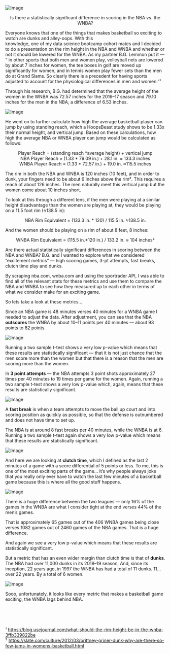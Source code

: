 ![Image](rm1.png)

<center>Is there a statistically significant difference in scoring in the NBA vs. the WNBA? 
</center>

Everyone knows that one of the things that makes basketball so exciting to watch are dunks and alley-oops. With this  
knowledge, one of my data science bootcamp cohort mates and I decided to do a presentation on the rim height in the NBA and 
WNBA and whether or not it should be lowered for the WNBA. As my partner B.G. Lemmon put it — “ in other 
sports that both men and women play, volleyball nets are lowered by about 7 inches for women, the tee boxes 
in golf are moved up significantly for women, and in tennis women play fewer sets than the men do at Grand Slams. 
So clearly there is a precedent for having sports adjusted to account for the physiological differences in men 
and women.”¹

Through his research, B.G. had determined that the average height of the women in the WNBA was 72.57 inches for 
the 2016–17 season and 79.10 inches for the men in the NBA, a difference of 6.53 inches.

![Image](rm2.png)

He went on to further calculate how high the average basketball player can jump by using standing reach, which 
a HoopsBeast study shows to be 1.33x their normal height, and vertical jump. Based on these calculations, 
how high the average NBA or WNBA player can jump would be calculated as follows:

<center>Player Reach = (standing reach *average height) + vertical jump</center>
<center>NBA Player Reach = (1.33 * 79.09 in.) + 28.1 in. ≈ 133.3 inches</center>
<center>WNBA Player Reach = (1.33 * 72.57 in.) + 19.0 in. ≈115.5 inches</center>

The rim in both the NBA and WNBA is 120 inches (10 feet), and in order to dunk, your fingers need to be about 6 inches 
above the rim². This requires a reach of about 126 inches. The men naturally meet this vertical jump but the women come 
about 10 inches short.

To look at this through a different lens, if the men were playing at a similar height disadvantage than the women 
are playing at, they would be playing on a 11.5 foot rim (≈138.5 in):

<center>NBA Rim Equivalent = (133.3 in. * 120) / 115.5 in. ≈138.5 in. </center>

And the women should be playing on a rim of about 8 feet, 8 inches:

<center>WNBA Rim Equivalent = (115.5 in.*120 in.) / 133.2 in. ≈ 104 inches²</center>

Are there actual statistically significant differences in scoring between the NBA and WNBA? 
B.G. and I wanted to explore what we considered “excitement metrics” — high scoring games, 3-pt attempts, fast breaks, clutch 
time play and dunks.
 
By scraping nba.com, wnba.com and using the sportrader API, I was able to find all of the relevant stats for these metrics
and use them to compare the NBA and WNBA to see how they measured up to each other in terms of what we consider make for 
an exciting game.

So lets take a look at these metrics…

Since an NBA game is 48 minutes verses 40 minutes for a WNBA game I needed to adjust the data.
After adjustment, you can see that the NBA **outscores** the WNBA by about 10–11 points per 40 minutes — about 93 points 
to 82 points.

![Image](rm3.png)

Running a two sample t-test shows a very low p-value which means that these results are statistically significant — 
that it is not just chance that the men score more than the women but that there is a reason that the men are 
scoring more than the women.


In **3 point attempts** — the NBA attempts 3 point shots approximately 27 times per 40 minutes to 19 times per game for the women.
Again, running a two sample t-test shows a very low p-value which, again, means that these results are statistically significant.

![Image](rm4.png)

A **fast break** is when a team attempts to move the ball up court and into scoring position as quickly as possible, so that 
the defense is outnumbered and does not have time to set up.

The NBA is at around 8 fast breaks per 40 minutes, while the WNBA is at 6.
Running a two sample t-test again shows a very low p-value which means that these results are statistically significant.

![Image](rm5.png)

And here we are looking at **clutch time**, which I defined as the last 2 minutes of a game with a score differential of 5 points or less.
To me, this is one of the most exciting parts of the game… it’s why people always joke that you really only ever have to 
watch the last few minutes of a basketball game because this is where all the good stuff happens.

![Image](rm6.png)

There is a huge difference between the two leagues — only 16% of the games in the WNBA are what I consider tight 
at the end verses 44% of the men’s games.

That is approximately 65 games out of the 406 WNBA games being close verses 1082 games out of 2460 games of the NBA games.
That is a huge difference.

And again we see a very low p-value which means that these results are statistically significant.

But a metric that has an even wider margin than clutch time is that of **dunks**. The NBA had over 11,000 dunks in its 2018–19 season,
And, since its inception, 22 years ago, in 1997 the WNBA has had a total of 11 dunks. 11… over 22 years. By a total of 6 women.

![Image](rm7.png)

Sooo, unfortunately, it looks like every metric that makes a basketball game exciting, the WNBA lags behind NBA.

</br>
</br>
</br>

¹ https://blog.usejournal.com/what-should-the-rim-height-be-in-the-wnba-3ffb339822be </br>
² https://slate.com/culture/2012/03/brittney-griner-dunk-why-are-there-so-few-jams-in-womens-basketball.html
